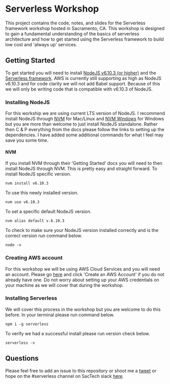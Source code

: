 # Serverless Workshop
This project contains the code, notes, and slides for the Serverless framework workshop hosted in Sacramento, CA. This workshop is designed to gain a fundamental understanding of the basics of serverless architecture and how to get started using the Serverless framework to build low cost and 'always up' services. 


## Getting Started
To get started you will need to install [NodeJS v6.10.3 (or higher)](https://nodejs.org/download/release/v6.10.3/) and the [Serverless framework](https://serverless.com/). AWS is currently still supporting as high as NodeJS v6.10.3 and for code clarity we will not add Babel support. Because of this we will only be writing code that is compatible with v6.10.3 of NodeJS.

### Installing NodeJS
For this workship we are using current LTS version of NodeJS. I recommend install NodeJS through [NVM](https://github.com/creationix/nvm) for Mac/Linux  and [NVM Windows](https://github.com/coreybutler/nvm-windows) for Windows but you are more than welcome to just install NodeJS standalone. Rather then C & P everything from the docs please follow the links to setting up the dependencies. I have added some additional commands for what I feel may save you some time.

#### NVM
If you install NVM through their 'Getting Started' docs you will need to then install NodeJS through NVM. This is pretty easy and straight forward.
To install NodeJS specific version.
```
nvm install v6.10.3
```
To use this newly installed version.
```
nvm use v6.10.3
```
To set a specific default NodeJS version.
```
nvm alias default v.6.10.3
```
To check to make sure your NodeJS version installed correctly and is the correct version run command below.
```
node -v
```

### Creating AWS account
For this workshop we will be using AWS Cloud Services and you will need an account. Please go [here](https://aws.amazon.com/) and click 'Create an AWS Account' if you do not already have one. Do not worry about setting up your AWS credentials on your machine as we will cover that during the workshop.

### Installing Serverless
We will cover this process in the workshop but you are welcome to do this before.
In your terminal please run command below.
```
npm i -g serverless
```
To verify we had a successful install please run version check below.
```
serverless -v
```

## Questions
Please feel free to add an issue to this repository or shoot me a [tweet](https://twitter.com/novicki_david) or hope on the #serverless channel on SacTech slack [here](https://sac-tech.herokuapp.com/).
